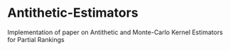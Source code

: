# Antithetic-Estimators
Implementation of paper on Antithetic and Monte-Carlo Kernel Estimators for Partial Rankings
